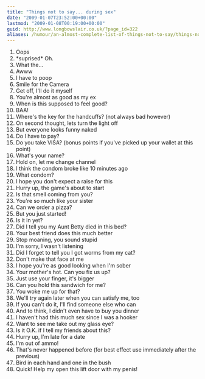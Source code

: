 ```yaml
---
title: "Things not to say... during sex"
date: "2009-01-07T23:52:00+00:00"
lastmod: "2009-01-08T00:19:00+00:00"
guid: http://www.longbowslair.co.uk/?page_id=322
aliases: /humour/an-almost-complete-list-of-things-not-to-say/things-not-to-say-during-sex/
---
```


1. Oops
2. \*suprised\* Oh.
3. What the...
4. Awww
5. I have to poop
6. Smile for the Camera
7. Get off, I'll do it myself
8. You're almost as good as my ex
9. When is this supposed to feel good?
10. BAA!
11. Where's the key for the handcuffs? (not always bad however)
12. On second thought, lets turn the light off
13. But everyone looks funny naked
14. Do I have to pay?
15. Do you take VISA? (bonus points if you've picked up your wallet at this point)
16. What's your name?
17. Hold on, let me change channel
18. I think the condom broke like 10 minutes ago
19. What condom?
20. I hope you don't expect a raise for this
21. Hurry up, the game's about to start
22. Is that smell coming from you?
23. You're so much like your sister
24. Can we order a pizza?
25. But you just started!
26. Is it in yet?
27. Did I tell you my Aunt Betty died in this bed?
28. Your best friend does this much better
29. Stop moaning, you sound stupid
30. I'm sorry, I wasn't listening
31. Did I forget to tell you I got worms from my cat?
32. Don't make that face at me
33. I hope you're as good looking when I'm sober
34. Your mother's hot. Can you fix us up?
35. Just use your finger, it's bigger
36. Can you hold this sandwich for me?
37. You woke me up for that?
38. We'll try again later when you can satisfy me, too
39. If you can't do it, I'll find someone else who can
40. And to think, I didn't even have to buy you dinner
41. I haven't had this much sex since I was a hooker
42. Want to see me take out my glass eye?
43. Is it O.K. if I tell my friends about this?
44. Hurry up, I'm late for a date
45. I'm out of ammo!
46. That's never happened before (for best effect use immediately after the previous)
47. Bird in each hand and one in the bush
48. Quick! Help my open this lift door with my penis!
